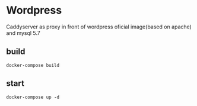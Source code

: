 # Wordpress


Caddyserver as proxy in front of wordpress oficial image(based on apache) and mysql 5.7


## build

```  
docker-compose build
```

## start

```
docker-compose up -d
```
